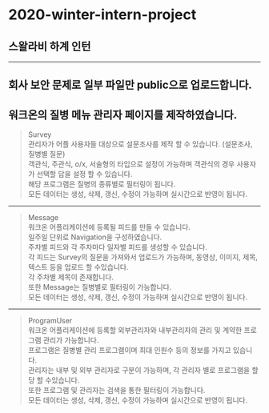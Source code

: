 # 2020-winter-intern-project

## 스왈라비 하계 인턴 
------------
회사 보안 문제로 일부 파일만 public으로 업로드합니다.
------------
워크온의 질병 메뉴 관리자 페이지를 제작하였습니다.
------------
>Survey  
관리자가 어플 사용자들 대상으로 설문조사를 제작 할 수 있습니다. (설문조사, 질병별 질문)  
객관식, 주관식, o/x, 서술형의 타입으로 설정이 가능하며 객관식의 경우 사용자가 선택할 답을 설정 할 수 있습니다.  
해당 프로그램은 질병의 종류별로 필터링이 됩니다.  
모든 데이터는 생성, 삭제, 갱신, 수정이 가능하며 실시간으로 반영이 됩니다.  
------------
>Message  
워크온 어플리케이션에 등록될 피드를 만들 수 있습니다.  
일주일 단위로 Navigation을 구성하였습니다.  
주차별 피드와 각 주차마다 일자별 피드를 생성할 수 있습니다.  
각 피드는 Survey의 질문을 가져와서 업로드가 가능하며, 동영상, 이미지, 제목, 텍스트 등을 업로드 할 수있습니다.  
각 주차별 제목이 존재합니다.  
또한 Message는 질병별로 필터링이 가능합니다.  
모든 데이터는 생성, 삭제, 갱신, 수정이 가능하며 실시간으로 반영이 됩니다.
------------
>ProgramUser  
워크온 어플리케이션에 등록할 외부관리자와 내부관리자의 관리 및 계약한 프로그램 관리가 가능합니다.  
프로그램은 질병별 관리 프로그램이며 최대 인원수 등의 정보를 가지고 있습니다.  
관리자는 내부 및 외부 관리자로 구분이 가능하며, 각 관리자 별로 프로그램을 할당 할 수있습니다.  
또한 프로그램 및 관리자는 검색을 통한 필터링이 가능합니다.  
모든 데이터는 생성, 삭제, 갱신, 수정이 가능하며 실시간으로 반영이 됩니다.  
 
